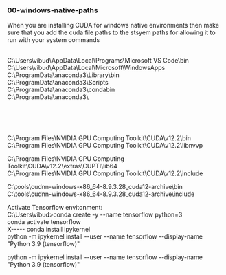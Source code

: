 ### 00-windows-native-paths



When you are installing CUDA for windows native environments then make sure that you add the cuda file paths to the stsyem paths for allowing it to run with your system commands
 <br> <br>

C:\Users\vibud\AppData\Local\Programs\Microsoft VS Code\bin <br>
C:\Users\vibud\AppData\Local\Microsoft\WindowsApps <br>
C:\ProgramData\anaconda3\Library\bin <br>
C:\ProgramData\anaconda3\Scripts <br>
C:\ProgramData\anaconda3\condabin <br>
C:\ProgramData\anaconda3\ <br>

 <br> <br> <br>

C:\Program Files\NVIDIA GPU Computing Toolkit\CUDA\v12.2\bin  <br>
C:\Program Files\NVIDIA GPU Computing Toolkit\CUDA\v12.2\libnvvp  <br>


C:\Program Files\NVIDIA GPU Computing Toolkit\CUDA\v12.2\extras\CUPTI\lib64  <br>
C:\Program Files\NVIDIA GPU Computing Toolkit\CUDA\v12.2\include  <br>


C:\tools\cudnn-windows-x86_64-8.9.3.28_cuda12-archive\bin <br>
C:\tools\cudnn-windows-x86_64-8.9.3.28_cuda12-archive\include  <br>


Activate Tensorflow envitonment:  <br>
C:\Users\vibud>conda create -y --name tensorflow python=3  <br>
conda activate tensorflow  <br>
X----- conda install ipykernel  <br>
python -m ipykernel install --user --name tensorflow --display-name "Python 3.9 (tensorflow)"  <br>

python -m ipykernel install --user --name tensorflow --display-name "Python 3.9 (tensorflow)" <br>
